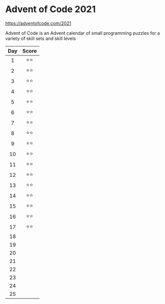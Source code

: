 # Advent of Code 2021
https://adventofcode.com/2021

Advent of Code is an Advent calendar of small programming puzzles for a variety of skill sets and skill levels

|    Day     | Score | 
| :--------: | :-------: | 
|     1      |  ⭐⭐  |  
|     2      |  ⭐⭐  |   
|     3      |  ⭐⭐  |  
|     4      |  ⭐⭐  |  
|     5      |  ⭐⭐  |  
|     6      |  ⭐⭐  |  
|     7      |  ⭐⭐  | 
|     8      |  ⭐⭐  | 
|     9      |  ⭐⭐  | 
|     10     |  ⭐⭐  | 
|     11     |  ⭐⭐  | 
|     12     |  ⭐⭐  | 
|     13     |  ⭐⭐  | 
|     14     |  ⭐⭐  | 
|     15     |  ⭐⭐  | 
|     16     |  ⭐⭐  |  
|     17     |  ⭐⭐  | 
|     18     |         |  
|     19     |         |  
|     20     |         |  
|     21     |         |  
|     22     |         |  
|     23     |         |  
|     24     |         |  
|     25     |         |

